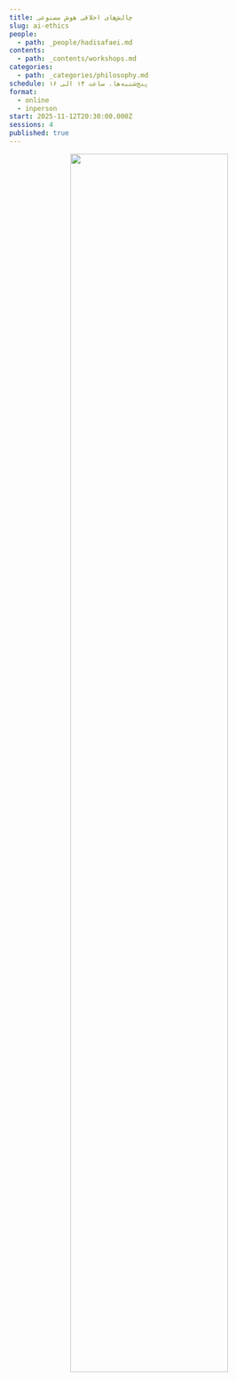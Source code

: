 ```yaml
---
title: چالش‌های اخلاقی هوش مصنوعی
slug: ai-ethics
people:
  - path: _people/hadisafaei.md
contents:
  - path: _contents/workshops.md
categories:
  - path: _categories/philosophy.md
schedule: پنج‌شنبه‌ها، ساعت ۱۴ الی ۱۶
format:
  - online
  - inperson
start: 2025-11-12T20:30:00.000Z
sessions: 4
published: true
---
```



<center>
<img 
       src="https://assets.tina.io/b6b0cb5c-4b1b-43f4-9bea-8d6867c09320/academy/fall2025/Poster.jpg" 
       alt=" "
       style="width: 75%; height:75%;" />
</center>
<br><br>

